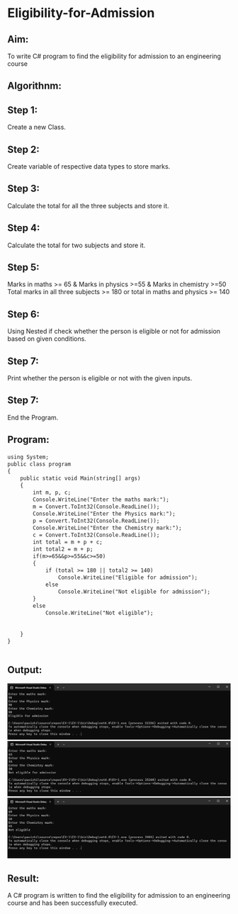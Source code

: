 # Eligibility-for-Admission

## Aim:
To write C# program to find the eligibility for admission to an engineering course

## Algorithnm:
## Step 1:
Create a new Class.

## Step 2:
Create variable of respective data types to store marks.

## Step 3:
Calculate the total for all the three subjects and store it.

## Step 4:
Calculate the total for two subjects and store it.

## Step 5:

Marks in maths >= 65 & Marks in physics >=55 & Marks in chemistry >=50
Total marks in all three subjects >= 180 or total in maths and physics >= 140

## Step 6:
Using Nested if check whether the person is eligible or not for admission based on given conditions.

## Step 7:
Print whether the person is eligible or not with the given inputs.

## Step 7:
End the Program.


## Program:
```
using System;
public class program
{
    public static void Main(string[] args)
    {
        int m, p, c;
        Console.WriteLine("Enter the maths mark:");
        m = Convert.ToInt32(Console.ReadLine());
        Console.WriteLine("Enter the Physics mark:");
        p = Convert.ToInt32(Console.ReadLine());
        Console.WriteLine("Enter the Chemistry mark:");
        c = Convert.ToInt32(Console.ReadLine());
        int total = m + p + c;
        int total2 = m + p;
        if(m>=65&&p>=55&&c>=50)
        {
            if (total >= 180 || total2 >= 140)
                Console.WriteLine("Eligible for admission");
            else
                Console.WriteLine("Not eligible for admission");            
        }
        else
            Console.WriteLine("Not eligible");


    }
}


```
## Output:
![](./e.png)
![](./nea.png)
![](./ne.png)



## Result:
A C# program is written to find the eligibility for admission to an engineering course and has been successfully executed.
